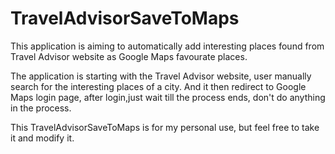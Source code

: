 # TravelAdvisorSaveToMaps
This application is aiming to automatically add interesting places found from Travel Advisor website as Google Maps favourate places.

The application is starting with the Travel Advisor website, user manually search for the interesting places of a city. And it then redirect to Google Maps login page, after login,just wait till the process ends, don't do anything in the process.

This TravelAdvisorSaveToMaps is for my personal use, but feel free to take it and modify it.
